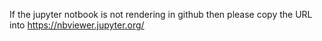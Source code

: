 If the jupyter notbook is not rendering in github then please copy the URL into https://nbviewer.jupyter.org/
